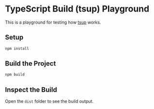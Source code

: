# TypeScript Build (tsup) Playground

This is a playground for testing how [tsup](https://tsup.egoist.dev/) works.

## Setup

```bash
npm install
```

## Build the Project

```bash
npm build
``` 

## Inspect the Build

Open the `dist` folder to see the build output.